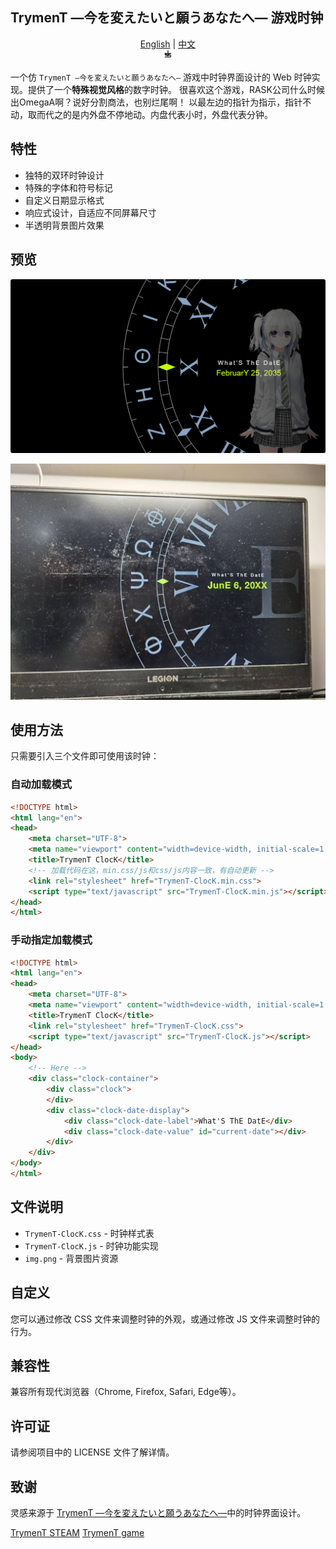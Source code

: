 ## TrymenT ―今を変えたいと願うあなたへ― 游戏时钟

<div align="center"> <a href="README.md">English</a> | <a href="README_zh.md">中文</a> <br/> <svg xmlns="http://www.w3.org/2000/svg" width="16" height="16" viewBox="0 0 24 24" fill="none" stroke="currentColor" stroke-width="2" stroke-linecap="round" stroke-linejoin="round"> <path d="M5 8l6 6 6-6"/> <path d="M12 2v12"/> <path d="M5 17h12a2 2 0 0 0 0-4H7a2 2 0 0 1 0-4h12"/> </svg> </div>

一个仿 `TrymenT ―今を変えたいと願うあなたへ―` 游戏中时钟界面设计的 Web 时钟实现。提供了一个**特殊视觉风格**的数字时钟。
很喜欢这个游戏，RASK公司什么时候出OmegaA啊？说好分割商法，也别烂尾啊！
以最左边的指针为指示，指针不动，取而代之的是内外盘不停地动。内盘代表小时，外盘代表分钟。

## 特性
 - 独特的双环时钟设计
 - 特殊的字体和符号标记
 - 自定义日期显示格式
 - 响应式设计，自适应不同屏幕尺寸
 - 半透明背景图片效果

## 预览
![运行图片TrymenT-ClocK](https://github.com/Tokisaki-Galaxy/TrymenT-ClocK/blob/master/README/result.png)

![游戏中图片](https://github.com/Tokisaki-Galaxy/TrymenT-ClocK/blob/master/README/ins.jpg)


## 使用方法
只需要引入三个文件即可使用该时钟：

### 自动加载模式
```html
<!DOCTYPE html>
<html lang="en">
<head>
    <meta charset="UTF-8">
    <meta name="viewport" content="width=device-width, initial-scale=1.0">
    <title>TrymenT ClocK</title>
    <!-- 加载代码在这，min.css/js和css/js内容一致，有自动更新 -->
    <link rel="stylesheet" href="TrymenT-ClocK.min.css">
    <script type="text/javascript" src="TrymenT-ClocK.min.js"></script>
</head>
</html>
```

### 手动指定加载模式
```html
<!DOCTYPE html>
<html lang="en">
<head>
    <meta charset="UTF-8">
    <meta name="viewport" content="width=device-width, initial-scale=1.0">
    <title>TrymenT ClocK</title>
    <link rel="stylesheet" href="TrymenT-ClocK.css">
    <script type="text/javascript" src="TrymenT-ClocK.js"></script>
</head>
<body>
    <!-- Here -->
    <div class="clock-container">
        <div class="clock">
        </div>
        <div class="clock-date-display">
            <div class="clock-date-label">What'S ThE DatE</div>
            <div class="clock-date-value" id="current-date"></div>
        </div>
    </div>
</body>
</html>
```

## 文件说明
 - `TrymenT-ClocK.css` - 时钟样式表
 - `TrymenT-ClocK.js` - 时钟功能实现
 - `img.png` - 背景图片资源

## 自定义
您可以通过修改 CSS 文件来调整时钟的外观，或通过修改 JS 文件来调整时钟的行为。

## 兼容性
兼容所有现代浏览器（Chrome, Firefox, Safari, Edge等）。

## 许可证
请参阅项目中的 LICENSE 文件了解详情。

## 致谢
灵感来源于 [TrymenT ―今を変えたいと願うあなたへ―](https://store.steampowered.com/app/1183260?snr=5000_5100__)中的时钟界面设计。

[TrymenT STEAM](https://store.steampowered.com/app/1183260?snr=5000_5100__)
[TrymenT game](https://re-tryment.com/product/)
